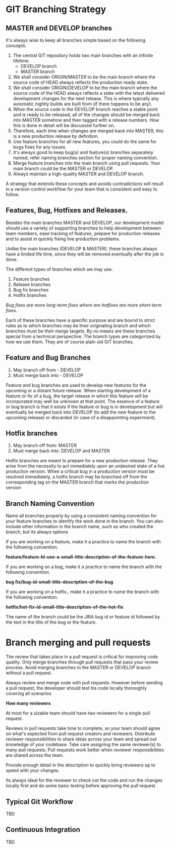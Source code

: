 # GIT Branching Strategy

## MASTER and DEVELOP branches

It's always wise to keep all branches simple based on the following concepts.

1. The central GIT repository holds two main branches with an infinite lifetime.
    * DEVELOP branch
    * MASTER branch
2. We shall consider ORIGIN/MASTER to be the main branch where the source code of HEAD always reflects the production ready state.
3. We shall consider ORIGIN/DEVELOP to be the main branch where the source code of the HEAD always reflects a state with the latest delivered development changes for the next release.  This is where typically any automatic nightly builds are built from (if there happens to be any).
4. When the source code in the DEVELOP branch reaches a stable point and is ready to be released, all of the changes should be merged back into MASTER somehow and then tagged with a release numbers. How this is done in detail will be discussed further on.
5. Therefore, each time when changes are merged back into MASTER, this is a new production release by definition.
6. Use feature branches for all new features, you could do the same for bugs fixes for any issues.
7. It's always good to keep bug(s) and feature(s) branches separately named, refer naming branches section for proper naming convention.
8. Merge feature branches into the main branch using pull requests.  Your main branch could be the MASTER or DEVELOP.
9. Always maintain a high-quality MASTER and DEVELOP branch.

A strategy that extends these concepts and avoids contradictions will result in a version control workflow for your team that is consistent and easy to follow.

## Features, Bug, Hotfixes and Releases.

Besides the main branches MASTER and DEVELOP, our development model should use a variety of supporting branches to help development between team members, ease tracking of features, prepare for production releases and to assist in quickly fixing live production problems.

Unlike the main branches (DEVELOP & MASTER), these branches always have a limited life time, since they will be removed eventually after the job is done.

The different types of branches which we may use.

1. Feature branches
2. Release branches
3. Bug fix branches
4. Hotfix branches

_Bug fixes are more long-term fixes where are hotfixes are more short-term fixes._

Each of these branches have a specific purpose and are bound to strict rules as to which branches may be their originating branch and which branches must be their merge targets. By no means are these branches special from a technical perspective. The branch types are categorized by how we use them. They are of course plain old GIT branches.

## Feature and Bug Branches

1. May branch off from - DEVELOP
2. Must merge back into -  DEVELOP

Feature and bug branches are used to develop new features for the upcoming or a distant future release. When starting development of a feature or fix of a bug, the target release in which this feature will be incorporated may well be unknown at that point. The essence of a feature or bug branch is that it exists if the feature or bug is in development but will eventually be merged back into DEVELOP (to add the new feature to the upcoming release) or discarded (in case of a disappointing experiment).

## Hotfix branches

1. May branch off from: MASTER
2. Must merge back into: DEVELOP and MASTER

Hotfix branches are meant to prepare for a new production release. They arise from the necessity to act immediately upon an undesired state of a live production version. When a critical bug in a production version must be resolved immediately, a hotfix branch may be branched off from the corresponding tag on the MASTER branch that marks the production version

## Branch Naming Convention

Name all branches properly by using a consistent naming convention for your feature branches to identify the work done in the branch. You can also include other information in the branch name, such as who created the branch, but its always options

If you are working on a feature, make it a practice to name the branch with the following convention.

**feature/feature-Id-use-a-small-title-description-of-the-feature-here.**

If you are working on a bug, make it a practice to name the branch with the following convention.

**bug fix/bug-id-small-title-description-of-the-bug**

If you are working on a hotfix., make it a practice to name the branch with the following convention.

**hotfix/hot-fix-id-small-title-description-of-the-hot-fix**

The name of the branch could be the JIRA bug id or feature id followed by the text in the title of the bug or the feature.

# Branch merging and pull requests

The review that takes place in a pull request is critical for improving code quality. Only merge branches through pull requests that pass your review process. Avoid merging branches to the MASTER or DEVELOP branch without a pull request.

Always review and merge code with pull requests.  However before sending a pull request, the developer should test his code locally thoroughly covering all scenarios

**How many reviewers**

At most for a sizable team should have two reviewers for a single pull request.

Reviews in pull requests take time to complete, so your team should agree on what&#39;s expected from pull request creators and reviewers. Distribute reviewer responsibilities to share ideas across your team and spread out knowledge of your codebase. Take care assigning the same reviewer(s) to many pull requests. Pull requests work better when reviewer responsibilities are shared across the team.

Provide enough detail in the description to quickly bring reviewers up to speed with your changes.

Its always ideal for the reviewer to check out the code and run the changes locally first and do some basic testing before approving the pull request.

## Typical Git Workflow
TBD

## Continuous Integration
TBD

